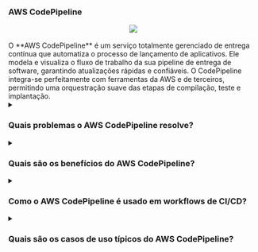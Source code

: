 ### AWS CodePipeline

<div align="center">
  <img src="https://cdn.hashnode.com/res/hashnode/image/upload/v1694450891473/a9e076b5-d23a-4785-a439-f81ede7b3c23.png?auto=compress,format&format=webp">
</div>
<br/>
O **AWS CodePipeline** é um serviço totalmente gerenciado de entrega contínua que automatiza o processo de lançamento de aplicativos. Ele modela e visualiza o fluxo de trabalho da sua pipeline de entrega de software, garantindo atualizações rápidas e confiáveis. O CodePipeline integra-se perfeitamente com ferramentas da AWS e de terceiros, permitindo uma orquestração suave das etapas de compilação, teste e implantação.

<details><summary><h3>Quais problemas o AWS CodePipeline resolve?</h3></summary>
<div align="center">
  <img src="https://cdn-icons-png.flaticon.com/512/4133/4133589.png" width="25%">
</div>  
O AWS CodePipeline resolve vários desafios críticos no processo de entrega de software, incluindo:

- **Lançamentos Manuais**: Elimina a necessidade de intervenções manuais, automatizando todo o processo de lançamento.
- **Workflows Inconsistentes**: Padroniza os fluxos de trabalho de CI/CD para uma entrega de software consistente e repetível.
- **Implantações Atrasadas**: Acelera o ciclo de lançamento ao automatizar cada etapa da pipeline.
- **Falta de Visibilidade**: Oferece rastreamento e monitoramento em tempo real do progresso da pipeline.

</details>
<details><summary><h3>Quais são os benefícios do AWS CodePipeline?</h3></summary>
<div align="center">
  <img src="https://cdn-icons-png.flaticon.com/512/3588/3588592.png" width="25%">
</div>  
Os principais benefícios do AWS CodePipeline incluem:

- **Serviço Totalmente Gerenciado**: Elimina a necessidade de manutenção de infraestrutura, permitindo que as equipes se concentrem no desenvolvimento.
- **Entrega Rápida**: Acelera o processo de lançamento ao automatizar todas as etapas da pipeline de CI/CD.
- **Integrações Flexíveis**: Funciona perfeitamente com serviços da AWS e ferramentas externas como GitHub, Jenkins e Bitbucket.
- **Cobrança Sob Demanda**: Cobra apenas pelo número de pipelines ativas, otimizando a eficiência de custos.

</details>
<details><summary><h3>Como o AWS CodePipeline é usado em workflows de CI/CD?</h3></summary>
<div align="center">
  <img src="https://cdn-icons-png.flaticon.com/512/1705/1705312.png" width="25%">
</div>  

O AWS CodePipeline orquestra as etapas de uma pipeline de CI/CD, automatizando os processos de compilação, teste e implantação. Quando integrado a serviços como CodeBuild e CodeDeploy, garante transições suaves entre as etapas. O CodePipeline pode disparar ações com base em alterações de código, tornando-o ideal para práticas ágeis de desenvolvimento.

</details>
<details><summary><h3>Quais são os casos de uso típicos do AWS CodePipeline?</h3></summary>
<div align="center">
  <img src="https://cdn-icons-png.flaticon.com/512/2833/2833807.png" width="25%">
</div>  
Casos de uso comuns do AWS CodePipeline incluem:

- **Entrega Contínua (CD)**: Automatização do processo de implantação em vários ambientes.
- **Pipelines Multi-Estágios**: Gerenciamento de estágios separados para desenvolvimento, testes e produção.
- **Integração com Controle de Versão**: Disparo de ações na pipeline com base em commits no CodeCommit, GitHub ou Bitbucket.
- **Testes e Monitoramento**: Execução de testes automatizados e monitoramento de resultados para garantir a qualidade antes da implantação.

</details>
